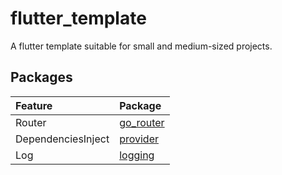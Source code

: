 # flutter_template

A flutter template suitable for small and medium-sized projects.

## Packages

| Feature            | Package                                         |
|:-------------------|:------------------------------------------------|
| Router             | [go_router](https://pub.dev/packages/go_router) |
| DependenciesInject | [provider](https://pub.dev/packages/provider)   |
| Log                | [logging](https://pub.dev/packages/logging)     |                               |